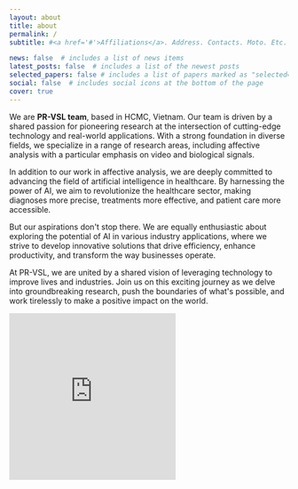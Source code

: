 ```yaml
---
layout: about
title: about
permalink: /
subtitle: #<a href='#'>Affiliations</a>. Address. Contacts. Moto. Etc.

news: false  # includes a list of news items
latest_posts: false  # includes a list of the newest posts
selected_papers: false # includes a list of papers marked as "selected={true}"
social: false  # includes social icons at the bottom of the page
cover: true
---
```



We are **PR-VSL team**, based in HCMC, Vietnam. Our team is driven by a shared passion for pioneering research at the intersection of cutting-edge technology and real-world applications. With a strong foundation in diverse fields, we specialize in a range of research areas, including affective analysis with a particular emphasis on video and biological signals.

In addition to our work in affective analysis, we are deeply committed to advancing the field of artificial intelligence in healthcare. By harnessing the power of AI, we aim to revolutionize the healthcare sector, making diagnoses more precise, treatments more effective, and patient care more accessible.

But our aspirations don't stop there. We are equally enthusiastic about exploring the potential of AI in various industry applications, where we strive to develop innovative solutions that drive efficiency, enhance productivity, and transform the way businesses operate.

At PR-VSL, we are united by a shared vision of leveraging technology to improve lives and industries. Join us on this exciting journey as we delve into groundbreaking research, push the boundaries of what's possible, and work tirelessly to make a positive impact on the world.

<iframe class="embed-responsive" src="https://www.google.com/maps/embed?pb=!1m18!1m12!1m3!1d501726.5407051582!2d106.365578484716!3d10.754618147797133!2m3!1f0!2f0!3f0!3m2!1i1024!2i768!4f13.1!3m3!1m2!1s0x317529292e8d3dd1%3A0xf15f5aad773c112b!2sHo%20Chi%20Minh%20City%2C%20Vietnam!5e0!3m2!1sen!2skr!4v1695111114597!5m2!1sen!2skr" height="300" style="border:0;" allowfullscreen="" loading="lazy"></iframe>

